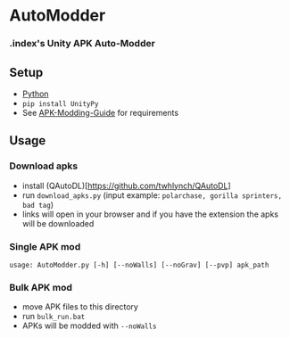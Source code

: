 # AutoModder

### .index's Unity APK Auto-Modder

## Setup
- [Python](https://www.python.org/)
- `pip install UnityPy`
- See [APK-Modding-Guide](https://github.com/twhlynch/APK-Modding-Guide) for requirements

## Usage

### Download apks

- install (QAutoDL)[https://github.com/twhlynch/QAutoDL]
- run `download_apks.py` (input example: `polarchase, gorilla sprinters, bad tag`)
- links will open in your browser and if you have the extension the apks will be downloaded

### Single APK mod

```usage: AutoModder.py [-h] [--noWalls] [--noGrav] [--pvp] apk_path```

### Bulk APK mod

- move APK files to this directory
- run `bulk_run.bat`
- APKs will be modded with `--noWalls`
